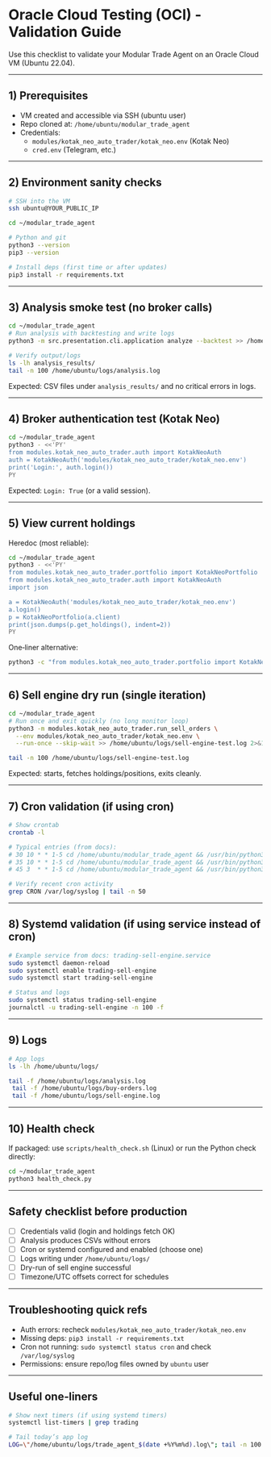 # Oracle Cloud Testing (OCI) - Validation Guide

Use this checklist to validate your Modular Trade Agent on an Oracle Cloud VM (Ubuntu 22.04).

---

## 1) Prerequisites
- VM created and accessible via SSH (ubuntu user)
- Repo cloned at: `/home/ubuntu/modular_trade_agent`
- Credentials:
  - `modules/kotak_neo_auto_trader/kotak_neo.env` (Kotak Neo)
  - `cred.env` (Telegram, etc.)

---

## 2) Environment sanity checks
```bash
# SSH into the VM
ssh ubuntu@YOUR_PUBLIC_IP

cd ~/modular_trade_agent

# Python and git
python3 --version
pip3 --version

# Install deps (first time or after updates)
pip3 install -r requirements.txt
```

---

## 3) Analysis smoke test (no broker calls)
```bash
cd ~/modular_trade_agent
# Run analysis with backtesting and write logs
python3 -m src.presentation.cli.application analyze --backtest >> /home/ubuntu/logs/analysis.log 2>&1

# Verify output/logs
ls -lh analysis_results/
tail -n 100 /home/ubuntu/logs/analysis.log
```
Expected: CSV files under `analysis_results/` and no critical errors in logs.

---

## 4) Broker authentication test (Kotak Neo)
```bash
cd ~/modular_trade_agent
python3 - <<'PY'
from modules.kotak_neo_auto_trader.auth import KotakNeoAuth
auth = KotakNeoAuth('modules/kotak_neo_auto_trader/kotak_neo.env')
print('Login:', auth.login())
PY
```
Expected: `Login: True` (or a valid session).

---

## 5) View current holdings

Heredoc (most reliable):
```bash
cd ~/modular_trade_agent
python3 - <<'PY'
from modules.kotak_neo_auto_trader.portfolio import KotakNeoPortfolio
from modules.kotak_neo_auto_trader.auth import KotakNeoAuth
import json

a = KotakNeoAuth('modules/kotak_neo_auto_trader/kotak_neo.env')
a.login()
p = KotakNeoPortfolio(a.client)
print(json.dumps(p.get_holdings(), indent=2))
PY
```

One‑liner alternative:
```bash
python3 -c "from modules.kotak_neo_auto_trader.portfolio import KotakNeoPortfolio; from modules.kotak_neo_auto_trader.auth import KotakNeoAuth; a=KotakNeoAuth('modules/kotak_neo_auto_trader/kotak_neo.env'); a.login(); p=KotakNeoPortfolio(a.client); import json; print(json.dumps(p.get_holdings(), indent=2))"
```

---

## 6) Sell engine dry run (single iteration)
```bash
cd ~/modular_trade_agent
# Run once and exit quickly (no long monitor loop)
python3 -m modules.kotak_neo_auto_trader.run_sell_orders \
  --env modules/kotak_neo_auto_trader/kotak_neo.env \
  --run-once --skip-wait >> /home/ubuntu/logs/sell-engine-test.log 2>&1

tail -n 100 /home/ubuntu/logs/sell-engine-test.log
```
Expected: starts, fetches holdings/positions, exits cleanly.

---

## 7) Cron validation (if using cron)
```bash
# Show crontab
crontab -l

# Typical entries (from docs):
# 30 10 * * 1-5 cd /home/ubuntu/modular_trade_agent && /usr/bin/python3 -m src.presentation.cli.application analyze --backtest >> /home/ubuntu/logs/analysis.log 2>&1
# 35 10 * * 1-5 cd /home/ubuntu/modular_trade_agent && /usr/bin/python3 -m modules.kotak_neo_auto_trader.run_auto_trade --env modules/kotak_neo_auto_trader/kotak_neo.env >> /home/ubuntu/logs/buy-orders.log 2>&1
# 45 3  * * 1-5 cd /home/ubuntu/modular_trade_agent && /usr/bin/python3 -m modules.kotak_neo_auto_trader.run_sell_orders >> /home/ubuntu/logs/sell-engine.log 2>&1

# Verify recent cron activity
grep CRON /var/log/syslog | tail -n 50
```

---

## 8) Systemd validation (if using service instead of cron)
```bash
# Example service from docs: trading-sell-engine.service
sudo systemctl daemon-reload
sudo systemctl enable trading-sell-engine
sudo systemctl start trading-sell-engine

# Status and logs
sudo systemctl status trading-sell-engine
journalctl -u trading-sell-engine -n 100 -f
```

---

## 9) Logs
```bash
# App logs
ls -lh /home/ubuntu/logs/

tail -f /home/ubuntu/logs/analysis.log
 tail -f /home/ubuntu/logs/buy-orders.log
 tail -f /home/ubuntu/logs/sell-engine.log
```

---

## 10) Health check
If packaged: use `scripts/health_check.sh` (Linux) or run the Python check directly:
```bash
cd ~/modular_trade_agent
python3 health_check.py
```

---

## Safety checklist before production
- [ ] Credentials valid (login and holdings fetch OK)
- [ ] Analysis produces CSVs without errors
- [ ] Cron or systemd configured and enabled (choose one)
- [ ] Logs writing under `/home/ubuntu/logs/`
- [ ] Dry-run of sell engine successful
- [ ] Timezone/UTC offsets correct for schedules

---

## Troubleshooting quick refs
- Auth errors: recheck `modules/kotak_neo_auto_trader/kotak_neo.env`
- Missing deps: `pip3 install -r requirements.txt`
- Cron not running: `sudo systemctl status cron` and check `/var/log/syslog`
- Permissions: ensure repo/log files owned by `ubuntu` user

---

## Useful one‑liners
```bash
# Show next timers (if using systemd timers)
systemctl list-timers | grep trading

# Tail today’s app log
LOG=\"/home/ubuntu/logs/trade_agent_$(date +%Y%m%d).log\"; tail -n 100 \"$LOG\" || true
```
